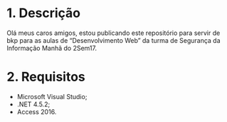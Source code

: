 # 1. Descrição

Olá meus caros amigos, estou publicando este repositório para servir de bkp para as aulas de “Desenvolvimento Web” da turma de Segurança da Informação Manhã do 2Sem17.

# 2. Requisitos
- Microsoft Visual Studio;
- .NET 4.5.2;
- Access 2016.
